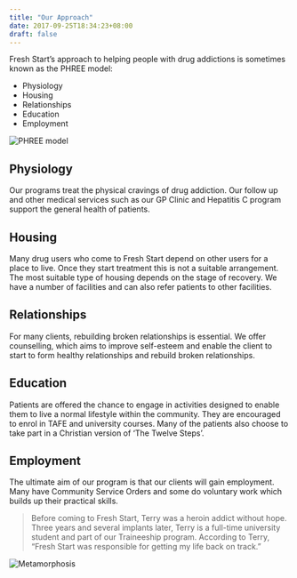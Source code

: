 ```yaml
---
title: "Our Approach"
date: 2017-09-25T18:34:23+08:00
draft: false
---
```


Fresh Start’s approach to helping people with drug addictions is sometimes known as the PHREE model:

* Physiology
* Housing
* Relationships
* Education
* Employment

![PHREE model](/img/PHREE.png)

## Physiology

Our programs treat the physical cravings of drug addiction. Our follow up and other medical services such as our GP Clinic and Hepatitis C program support the general health of patients.

## Housing

Many drug users who come to Fresh Start depend on other users for a place to live. Once they start treatment this is not a suitable arrangement. The most suitable type of housing depends on the stage of recovery. We have a number of facilities and can also refer patients to other facilities.

## Relationships

For many clients, rebuilding broken relationships is essential. We offer counselling, which aims to improve self-esteem and enable the client to start to form healthy relationships and rebuild broken relationships.

## Education

Patients are offered the chance to engage in activities designed to enable them to live a normal lifestyle within the community. They are encouraged to enrol in TAFE and university courses. Many of the patients also choose to take part in a Christian version of ‘The Twelve Steps’.

## Employment

The ultimate aim of our program is that our clients will gain employment. Many have Community Service Orders and some do voluntary work which builds up their practical skills.

> Before coming to Fresh Start, Terry was a heroin addict without hope. Three years and several implants later, Terry is a full-time university student and part of our Traineeship program. According to Terry, “Fresh Start was responsible for getting my life back on track.”

![Metamorphosis](/img/metamorphosis.jpg)
